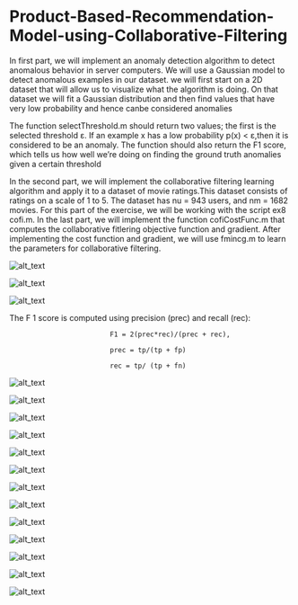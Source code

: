 # Product-Based-Recommendation-Model-using-Collaborative-Filtering

In first part, we will implement an anomaly detection algorithm to detect anomalous behavior in server computers. We will use a Gaussian model to detect anomalous examples in our dataset. we will first start on a 2D dataset that will allow us to visualize what the algorithm is doing. On that dataset we will fit a Gaussian distribution and then find values that have very low probability and hence canbe considered anomalies


The function selectThreshold.m should return two values; the first is the selected threshold ε. If an example x has a low probability p(x) < ε,then it is considered to be an anomaly. The function should also return the F1 score, which tells us how well we’re doing on finding the ground truth anomalies given a certain threshold



In the second part, we will implement the collaborative filtering learning algorithm and apply it to a dataset of movie ratings.This dataset consists of ratings on a scale of 1 to 5. The dataset has nu = 943 users, and nm = 1682 movies. For this part of the exercise, we will be working with
the script ex8 cofi.m. In the last part, we will implement the function cofiCostFunc.m that computes the collaborative fitlering objective function and gradient. After implementing the cost function and gradient, we will use fmincg.m to learn the parameters for collaborative filtering.



![alt_text](https://github.com/SID2015/Product-Based-Recommendation-Model-using-Collaborative-Filtering/blob/master/img/Screenshot%20from%202020-08-18%2002-12-39.png)

![alt_text](https://github.com/SID2015/Product-Based-Recommendation-Model-using-Collaborative-Filtering/blob/master/img/Screenshot%20from%202020-08-18%2002-12-50.png)


![alt_text](https://github.com/SID2015/Product-Based-Recommendation-Model-using-Collaborative-Filtering/blob/master/img/Screenshot%20from%202020-08-18%2002-13-02.png)





The F 1 score is computed using precision (prec) and recall (rec):

                             F1 = 2(prec*rec)/(prec + rec),
                             
                             prec = tp/(tp + fp)
                             
                             rec = tp/ (tp + fn)
                             
                             


![alt_text](https://github.com/SID2015/Product-Based-Recommendation-Model-using-Collaborative-Filtering/blob/master/img/Screenshot%20from%202020-08-18%2002-13-09.png)


![alt_text](https://github.com/SID2015/Product-Based-Recommendation-Model-using-Collaborative-Filtering/blob/master/img/Screenshot%20from%202020-08-18%2002-13-15.png)


![alt_text](https://github.com/SID2015/Product-Based-Recommendation-Model-using-Collaborative-Filtering/blob/master/img/Screenshot%20from%202020-08-18%2002-14-01.png)


![alt_text](https://github.com/SID2015/Product-Based-Recommendation-Model-using-Collaborative-Filtering/blob/master/img/Screenshot%20from%202020-08-18%2002-14-12.png)


![alt_text](https://github.com/SID2015/Product-Based-Recommendation-Model-using-Collaborative-Filtering/blob/master/img/Screenshot%20from%202020-08-18%2002-14-17.png)


![alt_text](https://github.com/SID2015/Product-Based-Recommendation-Model-using-Collaborative-Filtering/blob/master/img/Screenshot%20from%202020-08-18%2002-14-35.png)




![alt_text](https://github.com/SID2015/Product-Based-Recommendation-Model-using-Collaborative-Filtering/blob/master/img/Screenshot%20from%202020-08-18%2002-14-46.png)



![alt_text](https://github.com/SID2015/Product-Based-Recommendation-Model-using-Collaborative-Filtering/blob/master/img/Screenshot%20from%202020-08-18%2002-14-53.png)


![alt_text](https://github.com/SID2015/Product-Based-Recommendation-Model-using-Collaborative-Filtering/blob/master/img/Screenshot%20from%202020-08-18%2002-15-06.png)



![alt_text](https://github.com/SID2015/Product-Based-Recommendation-Model-using-Collaborative-Filtering/blob/master/img/Screenshot%20from%202020-08-18%2002-15-23.png)


![alt_text](https://github.com/SID2015/Product-Based-Recommendation-Model-using-Collaborative-Filtering/blob/master/img/Screenshot%20from%202020-08-18%2002-15-34.png)


![alt_text](https://github.com/SID2015/Product-Based-Recommendation-Model-using-Collaborative-Filtering/blob/master/img/Screenshot%20from%202020-08-18%2002-15-38.png)



![alt_text](https://github.com/SID2015/Product-Based-Recommendation-Model-using-Collaborative-Filtering/blob/master/img/Screenshot%20from%202020-08-18%2002-16-00.png)





